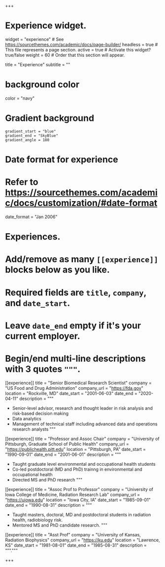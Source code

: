+++
# Experience widget.
widget = "experience"  # See https://sourcethemes.com/academic/docs/page-builder/
headless = true  # This file represents a page section.
active = true  # Activate this widget? true/false
weight = 60  # Order that this section will appear.

title = "Experience"
subtitle = ""
# background color
  color = "navy"

# Gradient background
    gradient_start = "blue"
    gradient_end = "SkyBlue"
    gradient_angle = 180

# Date format for experience
#   Refer to https://sourcethemes.com/academic/docs/customization/#date-format
date_format = "Jan 2006"

# Experiences.
#   Add/remove as many `[[experience]]` blocks below as you like.
#   Required fields are `title`, `company`, and `date_start`.
#   Leave `date_end` empty if it's your current employer.
#   Begin/end multi-line descriptions with 3 quotes `"""`.
[[experience]]
  title = "Senior Biomedical Research Scientist"
  company = "US Food and Drug Administration"
  company_url = "https://fda.gov"
  location = "Rockville, MD"
  date_start = "2001-06-03"
  date_end = "2020-04-11"
  description = """
  
  * Senior-level advisor, research and thought leader in risk analysis and risk-based decision making 
  * Data analytics
  * Management of technical staff including advanced data and operations research analysts
  """

[[experience]]
  title = "Professor and Assoc Chair"
  company = "University of Pittsburgh, Graduate School of Public Health"
  company_url = "https://publichealth.pitt.edu"
  location = "Pittsburgh, PA"
  date_start = "1990-09-01"
  date_end = "2001-06-01"
  description = """    
  
  * Taught graduate level environmental and occupational health students
  * Co-led postdoctoral (MD and PhD) trainng in environmental and occupational health
  * Directed MS and PhD research
  """

[[experience]]
  title = "Assoc Prof to Professor"
  company = "University of Iowa College of Medicine, Radiation Research Lab"
  company_url = "https://uiowa.edu"
  location = "Iowa City, IA"
  date_start = "1985-09-01"
  date_end = "1990-08-31"
  description = """
  
  * Taught masters, doctoral, MD and postdoctoral students in radiation health, radiobiology risk.
  * Mentored MS and PhD candidate research.
  """
  
[[experience]]
  title = "Asst Prof"
  company = "University of Kansas, Radiation Biophysics"
  company_url = "https://ku.edu"
  location = "Lawrence, KS"
  date_start = "1981-08-01"
  date_end = "1985-08-31"
  description = """."""
  
+++
